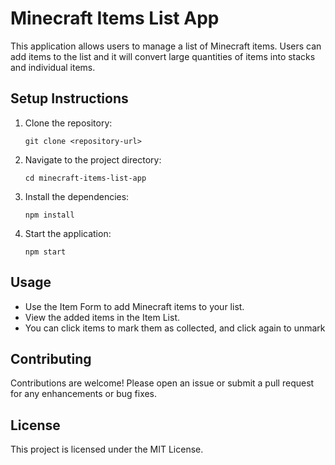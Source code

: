 # Minecraft Items List App

This application allows users to manage a list of Minecraft items. Users can add items to the list and it will convert large quantities of items into stacks and individual items.


## Setup Instructions

1. Clone the repository:
   ```
   git clone <repository-url>
   ```

2. Navigate to the project directory:
   ```
   cd minecraft-items-list-app
   ```

3. Install the dependencies:
   ```
   npm install
   ```

4. Start the application:
   ```
   npm start
   ```

## Usage

- Use the Item Form to add Minecraft items to your list.
- View the added items in the Item List.
- You can click items to mark them as collected, and click again to unmark

## Contributing

Contributions are welcome! Please open an issue or submit a pull request for any enhancements or bug fixes.

## License

This project is licensed under the MIT License.